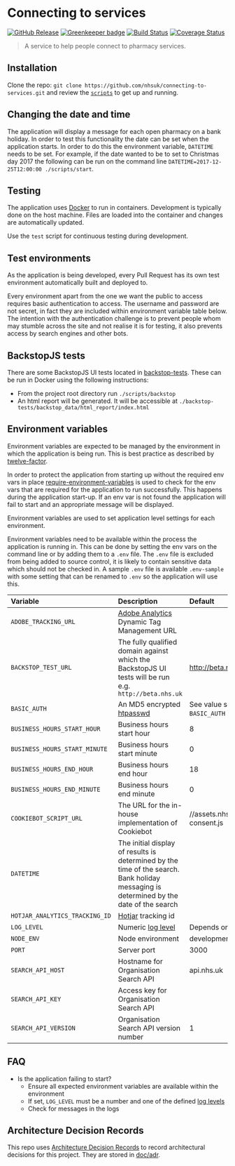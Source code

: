 # Connecting to services

[![GitHub Release](https://img.shields.io/github/release/nhsuk/connecting-to-services.svg)](https://github.com/nhsuk/connecting-to-services/releases/latest/)
[![Greenkeeper badge](https://badges.greenkeeper.io/nhsuk/connecting-to-services.svg)](https://greenkeeper.io/)
[![Build Status](https://travis-ci.org/nhsuk/connecting-to-services.svg?branch=master)](https://travis-ci.org/nhsuk/connecting-to-services)
[![Coverage Status](https://coveralls.io/repos/github/nhsuk/connecting-to-services/badge.svg?branch=master)](https://coveralls.io/github/nhsuk/connecting-to-services?branch=master)

> A service to help people connect to pharmacy services.

## Installation

Clone the repo: `git clone https://github.com/nhsuk/connecting-to-services.git`
and review the [`scripts`](scripts) to get up and running.

## Changing the date and time

The application will display a message for each open pharmacy on a bank holiday.
In order to test this functionality the date can be set when the application
starts. In order to do this the environment variable, `DATETIME` needs to be
set. For example, if the date wanted to be to set to Christmas day 2017 the
following can be run on the command line
`DATETIME=2017-12-25T12:00:00 ./scripts/start`.

## Testing

The application uses [Docker](https://www.docker.com/) to run in containers.
Development is typically done on the host machine. Files are loaded into the
container and changes are automatically updated.

Use the `test` script for continuous testing during development.

## Test environments

As the application is being developed, every Pull Request has its own test
environment automatically built and deployed to.

Every environment apart from the one we want the public to access requires
basic authentication to access. The username and password are not secret, in
fact they are included within environment variable table below.
The intention with the authentication challenge is to prevent people whom may
stumble across the site and not realise it is for testing, it also prevents
access by search engines and other bots.

## BackstopJS tests

There are some BackstopJS UI tests located in [backstop-tests](backstop-tests).
These can be run in Docker using the following instructions:
* From the project root directory run `./scripts/backstop`
* An html report will be generated. It will be accessible at
  `./backstop-tests/backstop_data/html_report/index.html`

## Environment variables

Environment variables are expected to be managed by the environment in which
the application is being run. This is best practice as described by
[twelve-factor](https://12factor.net/config).

In order to protect the application from starting up without the required
env vars in place
[require-environment-variables](https://www.npmjs.com/package/require-environment-variables)
is used to check for the env vars that are required for the application to run
successfully.
This happens during the application start-up. If an env var is not found the
application will fail to start and an appropriate message will be displayed.

Environment variables are used to set application level settings for each
environment.

Environment variables need to be available within the process the application
is running in. This can be done by setting the env vars on the command line or
by adding them to a `.env` file. The `.env` file is excluded from being added
to source control, it is likely to contain sensitive data which should not be
checked in. A sample `.env` file is available `.env-sample` with some setting
that can be renamed to `.env` so the application will use this.

| Variable                           | Description                                                                                                                            | Default                                             | Required  |
| :--------------------------------- | :------------------------------------------------------------------------------------------------------------------------------------- | :----------------------------------------           | :-------- |
| `ADOBE_TRACKING_URL`               | [Adobe Analytics](https://www.adobe.com/analytics/adobe-analytics.html) Dynamic Tag Management URL                                     |                                                     | No        |
| `BACKSTOP_TEST_URL`                | The fully qualified domain against which the BackstopJS UI tests will be run e.g. `http://beta.nhs.uk`                                 | http://beta.nhs.uk                                  | Yes       |
| `BASIC_AUTH`                       | An MD5 encrypted [htpasswd](https://httpd.apache.org/docs/2.4/misc/password_encryptions.html)                                          | See value set in Vault for `BASIC_AUTH` in defaults |           |
| `BUSINESS_HOURS_START_HOUR`        | Business hours start hour                                                                                                              | 8                                                   | No        |
| `BUSINESS_HOURS_START_MINUTE`      | Business hours start minute                                                                                                            | 0                                                   | No        |
| `BUSINESS_HOURS_END_HOUR`          | Business hours end hour                                                                                                                | 18                                                  | No        |
| `BUSINESS_HOURS_END_MINUTE`        | Business hours end minute                                                                                                              | 0                                                   | No        |
| `COOKIEBOT_SCRIPT_URL`             | The URL for the in-house implementation of Cookiebot                                                                                   | //assets.nhs.uk/scripts/cookie-consent.js           |           |
| `DATETIME`                         | The initial display of results is determined by the time of the search. Bank holiday messaging is determined by the date of the search |                                                     | No        |
| `HOTJAR_ANALYTICS_TRACKING_ID`     | [Hotjar](https://www.hotjar.com/) tracking id                                                                                          |                                                     | No        |
| `LOG_LEVEL`                        | Numeric [log level](https://github.com/trentm/node-bunyan#levels)                                                                      | Depends on `NODE_ENV`                               |           |
| `NODE_ENV`                         | Node environment                                                                                                                       | development                                         |           |
| `PORT`                             | Server port                                                                                                                            | 3000                                                |           |
| `SEARCH_API_HOST`                  | Hostname for Organisation Search API                                                                                                   | api.nhs.uk                                          | No        |
| `SEARCH_API_KEY `                  | Access key for Organisation Search API                                                                                                 |                                                     | Yes       |
| `SEARCH_API_VERSION`               | Organisation Search API version number                                                                                                 | 1                                                   | No        |

## FAQ

* Is the application failing to start?
  * Ensure all expected environment variables are available within the environment
  * If set, `LOG_LEVEL` must be a number and one of the defined [log levels](https://github.com/trentm/node-bunyan#levels)
  * Check for messages in the logs

## Architecture Decision Records

This repo uses
[Architecture Decision Records](http://thinkrelevance.com/blog/2011/11/15/documenting-architecture-decisions)
to record architectural decisions for this project.
They are stored in [doc/adr](doc/adr).

